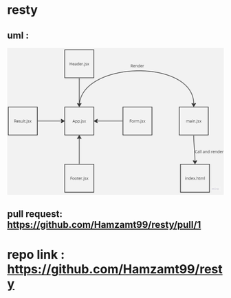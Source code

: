 # resty
## uml :
![uml](./assets/uml.jpg)
## pull request: https://github.com/Hamzamt99/resty/pull/1
# repo link : https://github.com/Hamzamt99/resty
